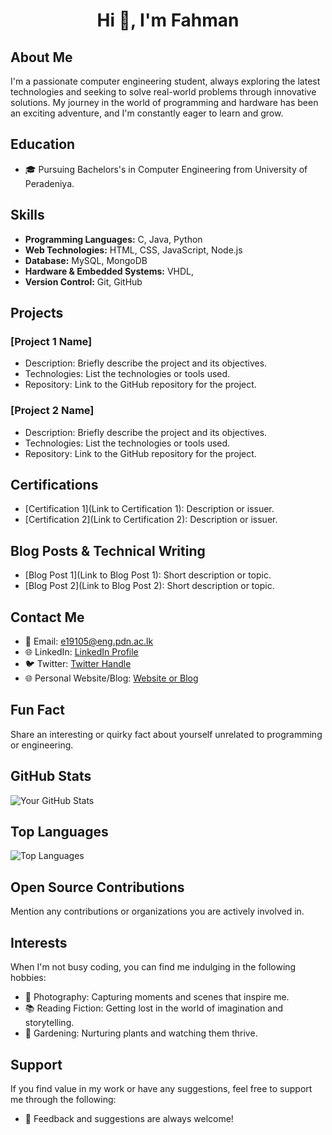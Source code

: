 <h1 align="center">Hi 👋, I'm Fahman</h1>

## About Me
I'm a passionate computer engineering student, always exploring the latest technologies and seeking to solve real-world problems through innovative solutions. My journey in the world of programming and hardware has been an exciting adventure, and I'm constantly eager to learn and grow.

## Education
- 🎓 Pursuing Bachelors's in Computer Engineering from University of Peradeniya.

## Skills
- **Programming Languages:** C, Java, Python
- **Web Technologies:** HTML, CSS, JavaScript, Node.js
- **Database:** MySQL, MongoDB
- **Hardware & Embedded Systems:** VHDL,
- **Version Control:** Git, GitHub

## Projects
### [Project 1 Name]
- Description: Briefly describe the project and its objectives.
- Technologies: List the technologies or tools used.
- Repository: Link to the GitHub repository for the project.

### [Project 2 Name]
- Description: Briefly describe the project and its objectives.
- Technologies: List the technologies or tools used.
- Repository: Link to the GitHub repository for the project.

## Certifications
- [Certification 1](Link to Certification 1): Description or issuer.
- [Certification 2](Link to Certification 2): Description or issuer.

## Blog Posts & Technical Writing
- [Blog Post 1](Link to Blog Post 1): Short description or topic.
- [Blog Post 2](Link to Blog Post 2): Short description or topic.

## Contact Me
- 📧 Email: e19105@eng.pdn.ac.lk
- 🌐 LinkedIn: [LinkedIn Profile](https://www.linkedin.com/in/mhmfahman/)
- 🐦 Twitter: [Twitter Handle](https://twitter.com/MHM_Fahman)
- 🌐 Personal Website/Blog: [Website or Blog](https://people.ce.pdn.ac.lk/students/e19/105/)

## Fun Fact
Share an interesting or quirky fact about yourself unrelated to programming or engineering.

## GitHub Stats
![Your GitHub Stats](https://github-readme-stats.vercel.app/api?username=MohamedFahman&show_icons=true&count_private=true)

## Top Languages
![Top Languages](https://github-readme-stats.vercel.app/api/top-langs/?username=MohamedFahman)

## Open Source Contributions
Mention any contributions or organizations you are actively involved in.

## Interests
When I'm not busy coding, you can find me indulging in the following hobbies:
- 📸 Photography: Capturing moments and scenes that inspire me.
- 📚 Reading Fiction: Getting lost in the world of imagination and storytelling.
- 🌱 Gardening: Nurturing plants and watching them thrive.

## Support
If you find value in my work or have any suggestions, feel free to support me through the following:

- 💬 Feedback and suggestions are always welcome!

